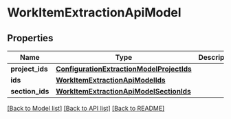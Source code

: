 # WorkItemExtractionApiModel


## Properties
Name | Type | Description | Notes
------------ | ------------- | ------------- | -------------
**project_ids** | [**ConfigurationExtractionModelProjectIds**](ConfigurationExtractionModelProjectIds.md) |  | [optional] 
**ids** | [**WorkItemExtractionApiModelIds**](WorkItemExtractionApiModelIds.md) |  | [optional] 
**section_ids** | [**WorkItemExtractionApiModelSectionIds**](WorkItemExtractionApiModelSectionIds.md) |  | [optional] 

[[Back to Model list]](../README.md#documentation-for-models) [[Back to API list]](../README.md#documentation-for-api-endpoints) [[Back to README]](../README.md)


